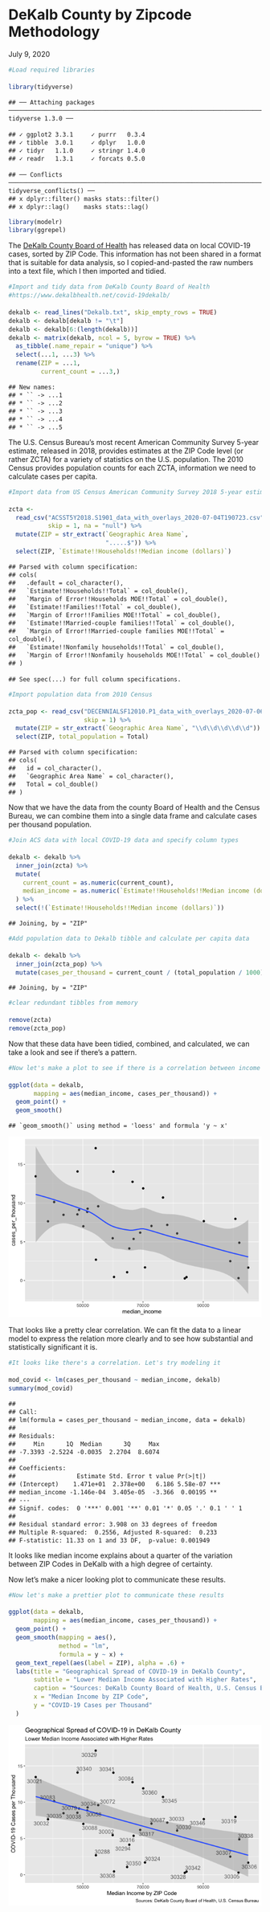DeKalb County by Zipcode Methodology
================

July 9, 2020

``` r
#Load required libraries

library(tidyverse)
```

    ## ── Attaching packages ─────────────────────────────────────────────────────────────────────────────── tidyverse 1.3.0 ──

    ## ✓ ggplot2 3.3.1     ✓ purrr   0.3.4
    ## ✓ tibble  3.0.1     ✓ dplyr   1.0.0
    ## ✓ tidyr   1.1.0     ✓ stringr 1.4.0
    ## ✓ readr   1.3.1     ✓ forcats 0.5.0

    ## ── Conflicts ────────────────────────────────────────────────────────────────────────────────── tidyverse_conflicts() ──
    ## x dplyr::filter() masks stats::filter()
    ## x dplyr::lag()    masks stats::lag()

``` r
library(modelr)
library(ggrepel)
```

The [DeKalb County Board of
Health](https://www.dekalbhealth.net/covid-19dekalb/) has released data
on local COVID-19 cases, sorted by ZIP Code. This information has not
been shared in a format that is suitable for data analysis, so I
copied-and-pasted the raw numbers into a text file, which I then
imported and tidied.

``` r
#Import and tidy data from DeKalb County Board of Health 
#https://www.dekalbhealth.net/covid-19dekalb/

dekalb <- read_lines("Dekalb.txt", skip_empty_rows = TRUE)
dekalb <- dekalb[dekalb != "\t"]
dekalb <- dekalb[6:(length(dekalb))]
dekalb <- matrix(dekalb, ncol = 5, byrow = TRUE) %>%
  as_tibble(.name_repair = "unique") %>%
  select(...1, ...3) %>%
  rename(ZIP = ...1,
         current_count = ...3,)
```

    ## New names:
    ## * `` -> ...1
    ## * `` -> ...2
    ## * `` -> ...3
    ## * `` -> ...4
    ## * `` -> ...5

The U.S. Census Bureau’s most recent American Community Survey 5-year
estimate, released in 2018, provides estimates at the ZIP Code level (or
rather ZCTA) for a variety of statistics on the U.S. population. The
2010 Census provides population counts for each ZCTA, information we
need to calculate cases per capita.

``` r
#Import data from US Census American Community Survey 2018 5-year estimate

zcta <-
  read_csv("ACSST5Y2018.S1901_data_with_overlays_2020-07-04T190723.csv",
           skip = 1, na = "null") %>%
  mutate(ZIP = str_extract(`Geographic Area Name`,
                           ".....$")) %>%
  select(ZIP, `Estimate!!Households!!Median income (dollars)`)
```

    ## Parsed with column specification:
    ## cols(
    ##   .default = col_character(),
    ##   `Estimate!!Households!!Total` = col_double(),
    ##   `Margin of Error!!Households MOE!!Total` = col_double(),
    ##   `Estimate!!Families!!Total` = col_double(),
    ##   `Margin of Error!!Families MOE!!Total` = col_double(),
    ##   `Estimate!!Married-couple families!!Total` = col_double(),
    ##   `Margin of Error!!Married-couple families MOE!!Total` = col_double(),
    ##   `Estimate!!Nonfamily households!!Total` = col_double(),
    ##   `Margin of Error!!Nonfamily households MOE!!Total` = col_double()
    ## )

    ## See spec(...) for full column specifications.

``` r
#Import population data from 2010 Census

zcta_pop <- read_csv("DECENNIALSF12010.P1_data_with_overlays_2020-07-06T171622.csv",
                     skip = 1) %>%
  mutate(ZIP = str_extract(`Geographic Area Name`, "\\d\\d\\d\\d\\d")) %>%
  select(ZIP, total_population = Total)
```

    ## Parsed with column specification:
    ## cols(
    ##   id = col_character(),
    ##   `Geographic Area Name` = col_character(),
    ##   Total = col_double()
    ## )

Now that we have the data from the county Board of Health and the Census
Bureau, we can combine them into a single data frame and calculate cases
per thousand population.

``` r
#Join ACS data with local COVID-19 data and specify column types

dekalb <- dekalb %>%
  inner_join(zcta) %>%
  mutate(
    current_count = as.numeric(current_count),
    median_income = as.numeric(`Estimate!!Households!!Median income (dollars)`)
  ) %>%
  select(!(`Estimate!!Households!!Median income (dollars)`))
```

    ## Joining, by = "ZIP"

``` r
#Add population data to Dekalb tibble and calculate per capita data

dekalb <- dekalb %>%
  inner_join(zcta_pop) %>%
  mutate(cases_per_thousand = current_count / (total_population / 1000))
```

    ## Joining, by = "ZIP"

``` r
#clear redundant tibbles from memory

remove(zcta)
remove(zcta_pop)
```

Now that these data have been tidied, combined, and calculated, we can
take a look and see if there’s a pattern.

``` r
#Now let's make a plot to see if there is a correlation between income and disease

ggplot(data = dekalb,
       mapping = aes(median_income, cases_per_thousand)) +
  geom_point() +
  geom_smooth()
```

    ## `geom_smooth()` using method = 'loess' and formula 'y ~ x'

![](DeKalb_by_Zip_files/figure-gfm/unnamed-chunk-4-1.png)<!-- -->

That looks like a pretty clear correlation. We can fit the data to a
linear model to express the relation more clearly and to see how
substantial and statistically significant it is.

``` r
#It looks like there's a correlation. Let's try modeling it

mod_covid <- lm(cases_per_thousand ~ median_income, dekalb)
summary(mod_covid)
```

    ## 
    ## Call:
    ## lm(formula = cases_per_thousand ~ median_income, data = dekalb)
    ## 
    ## Residuals:
    ##     Min      1Q  Median      3Q     Max 
    ## -7.3393 -2.5224 -0.0035  2.2704  8.6074 
    ## 
    ## Coefficients:
    ##                 Estimate Std. Error t value Pr(>|t|)    
    ## (Intercept)    1.471e+01  2.378e+00   6.186 5.58e-07 ***
    ## median_income -1.146e-04  3.405e-05  -3.366  0.00195 ** 
    ## ---
    ## Signif. codes:  0 '***' 0.001 '**' 0.01 '*' 0.05 '.' 0.1 ' ' 1
    ## 
    ## Residual standard error: 3.908 on 33 degrees of freedom
    ## Multiple R-squared:  0.2556, Adjusted R-squared:  0.233 
    ## F-statistic: 11.33 on 1 and 33 DF,  p-value: 0.001949

It looks like median income explains about a quarter of the variation
between ZIP Codes in DeKalb with a high degree of certainty.

Now let’s make a nicer looking plot to communicate these results.

``` r
#Now let's make a prettier plot to communicate these results

ggplot(data = dekalb,
       mapping = aes(median_income, cases_per_thousand)) +
  geom_point() +
  geom_smooth(mapping = aes(),
              method = "lm",
              formula = y ~ x) +
  geom_text_repel(aes(label = ZIP), alpha = .6) +
  labs(title = "Geographical Spread of COVID-19 in DeKalb County",
       subtitle = "Lower Median Income Associated with Higher Rates",
       caption = "Sources: DeKalb County Board of Health, U.S. Census Bureau",
       x = "Median Income by ZIP Code",
       y = "COVID-19 Cases per Thousand"
  )
```

![](DeKalb_by_Zip_files/figure-gfm/unnamed-chunk-6-1.png)<!-- -->
